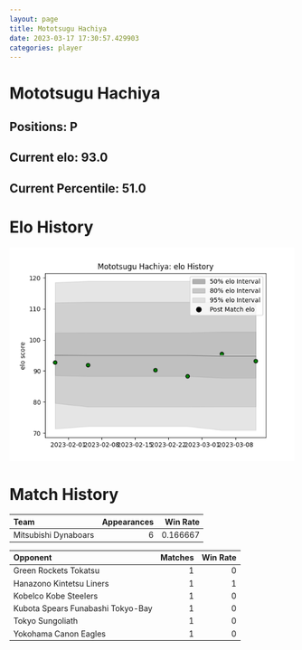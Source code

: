 ```yaml
---  
layout: page  
title: Mototsugu Hachiya  
date: 2023-03-17 17:30:57.429903  
categories: player  
---
```

# Mototsugu Hachiya

## Positions: P

## Current elo: 93.0

## Current Percentile: 51.0

# Elo History


![elo history](history_MototsuguHachiya.png)
# Match History


| Team                 |   Appearances |   Win Rate |
|:---------------------|--------------:|-----------:|
| Mitsubishi Dynaboars |             6 |   0.166667 |

| Opponent                          |   Matches |   Win Rate |
|:----------------------------------|----------:|-----------:|
| Green Rockets Tokatsu             |         1 |          0 |
| Hanazono Kintetsu Liners          |         1 |          1 |
| Kobelco Kobe Steelers             |         1 |          0 |
| Kubota Spears Funabashi Tokyo-Bay |         1 |          0 |
| Tokyo Sungoliath                  |         1 |          0 |
| Yokohama Canon Eagles             |         1 |          0 |